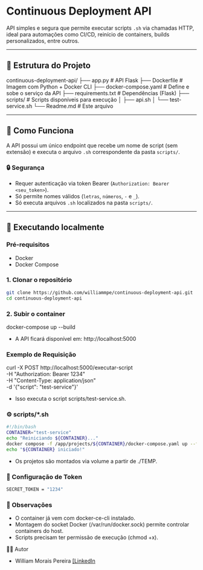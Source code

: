 # Continuous Deployment API

API simples e segura que permite executar scripts `.sh` via chamadas HTTP, ideal para automações como CI/CD, reinício de containers, builds personalizados, entre outros.

---

## 📂 Estrutura do Projeto

continuous-deployment-api/
├── app.py # API Flask
├── Dockerfile # Imagem com Python + Docker CLI
├── docker-compose.yaml # Define e sobe o serviço da API
├── requirements.txt # Dependências (Flask)
├── scripts/ # Scripts disponíveis para execução
│ ├── api.sh
│ └── test-service.sh
└── Readme.md # Este arquivo


---

## 🚀 Como Funciona

A API possui um único endpoint que recebe um nome de script (sem extensão) e executa o arquivo `.sh` correspondente da pasta `scripts/`.

### 🔒 Segurança

- Requer autenticação via token Bearer (`Authorization: Bearer <seu_token>`).
- Só permite nomes válidos (`letras`, `números`, `-` e `_`).
- Só executa arquivos `.sh` localizados na pasta `scripts/`.

---

## 🧪 Executando localmente

### Pré-requisitos

- Docker
- Docker Compose

### 1. Clonar o repositório

```bash
git clone https://github.com/williammpe/continuous-deployment-api.git
cd continuous-deployment-api
```

### 2. Subir o container
docker-compose up --build
- A API ficará disponível em: http://localhost:5000


### Exemplo de Requisição
curl -X POST http://localhost:5000/executar-script \
  -H "Authorization: Bearer 1234" \
  -H "Content-Type: application/json" \
  -d '{"script": "test-service"}'

- Isso executa o script scripts/test-service.sh.

### ⚙️ scripts/*.sh
```bash
#!/bin/bash
CONTAINER="test-service"
echo "Reiniciando ${CONTAINER}..."
docker compose -f /app/projects/${CONTAINER}/docker-compose.yaml up --force-recreate --no-deps -d
echo "${CONTAINER} iniciado!"
```

- Os projetos são montados via volume a partir de ./TEMP.

### 🔐 Configuração de Token
```bash
SECRET_TOKEN = "1234"
```

### 📌 Observações

- O container já vem com docker-ce-cli instalado.
- Montagem do socket Docker (/var/run/docker.sock) permite controlar containers do host.
- Scripts precisam ter permissão de execução (chmod +x).

👨‍💻 Autor
- William Morais Pereira
[\[LinkedIn](https://www.linkedin.com/in/william-morais-pereira/)